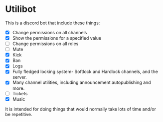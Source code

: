 # Utilibot

This is a discord bot that include these things:
- [x] Change permissions on all channels
- [x] Show the permissions for a specified value
- [ ] Change permissions on all roles
- [ ] Mute
- [x] Kick
- [x] Ban
- [x] Logs
- [x] Fully fledged locking system- Softlock and Hardlock channels, and the server.
- [x] Many channel utilities, including announcement autopublishing and more.
- [ ] Tickets
- [x] Music

It is intended for doing things that would normally take lots of time and/or be repetitive.
